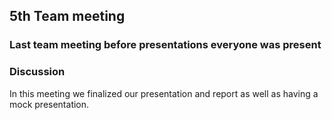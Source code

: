 ## 5th Team meeting
### Last team meeting before presentations everyone was present

### Discussion
In this meeting we finalized our presentation and report as well as having a mock presentation.
